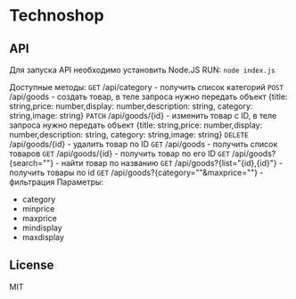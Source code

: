# Technoshop
## API

Для запуска API необходимо установить Node.JS
RUN: `node index.js`

Доступные методы:
`GET` /api/category - получить список категорий
`POST` /api/goods - создать товар, в теле запроса нужно передать объект {title: string,price: number,display: number,description: string, category: string,image: string}
`PATCH` /api/goods/{id} - изменить товар с ID, в теле запроса нужно передать объект {title: string,price: number,display: number,description: string, category: string,image: string}
`DELETE` /api/goods/{id} - удалить товар по ID
`GET` /api/goods - получить список товаров
`GET` /api/goods/{id} - получить товар по его ID
`GET` /api/goods?{search=""} - найти товар по названию
`GET` /api/goods?{list="{id},{id}"} - получить товары по id
`GET` /api/goods?{category=""&maxprice=""} - фильтрация
Параметры:
- category
- minprice
- maxprice
- mindisplay
- maxdisplay




## License
MIT

